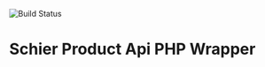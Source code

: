 ![Build Status](https://app.chipperci.com/projects/09917f73-4b52-4729-9cd6-4e56c0d576cb/status/master)

# Schier Product Api PHP Wrapper